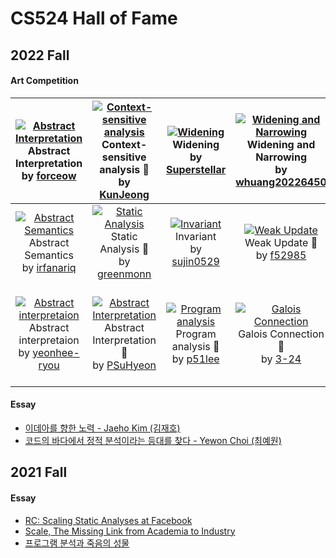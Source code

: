 # CS524 Hall of Fame
## 2022 Fall
#### Art Competition
|[![Abstract Interpretation](https://user-images.githubusercontent.com/91929599/204776543-74abc0a1-d0e6-43e7-8041-108883e7bf60.png)](https://github.com/prosyslab-classroom/cs524-program-analysis/issues/110)Abstract Interpretation <br>by [forceow](https://api.github.com/users/forceow)|[![Context-sensitive analysis](https://user-images.githubusercontent.com/10477004/204728843-151bb079-4d41-4ce8-962e-f6a66831d0a1.png)](https://github.com/prosyslab-classroom/cs524-program-analysis/issues/109)Context-sensitive analysis :2nd_place_medal:<br>by [KunJeong](https://api.github.com/users/KunJeong)|[![Widening](https://user-images.githubusercontent.com/38059780/204714446-6365e687-20ff-45fb-8532-77a23b3563b5.png)](https://github.com/prosyslab-classroom/cs524-program-analysis/issues/108)Widening <br>by [Superstellar](https://api.github.com/users/Superstellar)|[![Widening and Narrowing](https://user-images.githubusercontent.com/29110592/204709472-b4824be8-e571-4bbf-9e31-d2e4b2605dc7.png)](https://github.com/prosyslab-classroom/cs524-program-analysis/issues/107)Widening and Narrowing <br>by [whuang20226450](https://api.github.com/users/whuang20226450)|[![Starting program analysis](https://user-images.githubusercontent.com/16317528/204576920-789e14f1-b7d6-4895-b645-a5548e7307fd.png)](https://github.com/prosyslab-classroom/cs524-program-analysis/issues/106)Starting program analysis <br>by [zzz845zz](https://api.github.com/users/zzz845zz)|
|:-:|:-:|:-:|:-:|:-:|
|[![Abstract Semantics](https://user-images.githubusercontent.com/22218209/204531590-25da773f-b9f6-4945-8e46-246061eca2d0.png)](https://github.com/prosyslab-classroom/cs524-program-analysis/issues/105)Abstract Semantics <br>by [irfanariq](https://api.github.com/users/irfanariq)|[![Static Analysis](https://user-images.githubusercontent.com/17661005/204882772-e071affd-4122-417c-8fa7-903cdad558f3.jpg)](https://github.com/prosyslab-classroom/cs524-program-analysis/issues/104)Static Analysis :3rd_place_medal:<br>by [greenmonn](https://api.github.com/users/greenmonn)|[![Invariant](https://user-images.githubusercontent.com/44044134/204132035-5d58b353-d183-4951-99be-56b66c773324.png)](https://github.com/prosyslab-classroom/cs524-program-analysis/issues/101)Invariant <br>by [sujin0529](https://api.github.com/users/sujin0529)|[![Weak Update](https://user-images.githubusercontent.com/26792793/203916478-4ae15e9f-bc76-47ff-95e5-1c7b7cf76836.png)](https://github.com/prosyslab-classroom/cs524-program-analysis/issues/100)Weak Update :2nd_place_medal:<br>by [f52985](https://api.github.com/users/f52985)|[![Abstract Interpretation](https://user-images.githubusercontent.com/20193799/203908895-a24a52ec-84f0-4b32-85fa-bb5507cc1b3f.png)](https://github.com/prosyslab-classroom/cs524-program-analysis/issues/99)Abstract Interpretation <br>by [oojahooo](https://api.github.com/users/oojahooo)|
|[![Abstract interpretaion](https://user-images.githubusercontent.com/17640199/203905663-6badba15-0bb9-4204-acf5-bb0fe4077020.png)](https://github.com/prosyslab-classroom/cs524-program-analysis/issues/98)Abstract interpretaion <br>by [yeonhee-ryou](https://api.github.com/users/yeonhee-ryou)|[![Abstract Interpretation](https://user-images.githubusercontent.com/99390261/203887184-e508b06a-8fae-44ca-a468-64122e6f1568.png)](https://github.com/prosyslab-classroom/cs524-program-analysis/issues/97)Abstract Interpretation :3rd_place_medal:<br>by [PSuHyeon](https://api.github.com/users/PSuHyeon)|[![Program analysis](https://user-images.githubusercontent.com/68288688/202062746-6663c385-dcac-4560-8c75-8b04b3818b17.png)](https://github.com/prosyslab-classroom/cs524-program-analysis/issues/89)Program analysis :3rd_place_medal:<br>by [p51lee](https://api.github.com/users/p51lee)|[![Galois Connection](https://user-images.githubusercontent.com/37728816/198923130-38c837a4-a4f4-46ec-9906-489340a65884.png)](https://github.com/prosyslab-classroom/cs524-program-analysis/issues/80)Galois Connection :1st_place_medal:<br>by [3-24](https://api.github.com/users/3-24)|[![Computing least upper bound](https://user-images.githubusercontent.com/1281633/198815420-879efcec-5638-40e4-8769-61db50ae88aa.png)](https://github.com/prosyslab-classroom/cs524-program-analysis/issues/79)Computing least upper bound <br>by [KihongHeo](https://api.github.com/users/KihongHeo)|
#### Essay
- [이데아를 향한 노력 - Jaeho Kim (김재호)](essay/2022-jaeho.pdf)
- [코드의 바다에서 정적 분석이라는 등대를 찾다 - Yewon Choi (최예원)](essay/2022-choiyewon.pdf)
## 2021 Fall
#### Essay
- [RC: Scaling Static Analyses at Facebook](essay/junghyun.pdf)
- [Scale, The Missing Link from Academia to Industry](essay/taeeun.pdf)
- [프로그램 분석과 죽음의 성물](essay/three.pdf)
